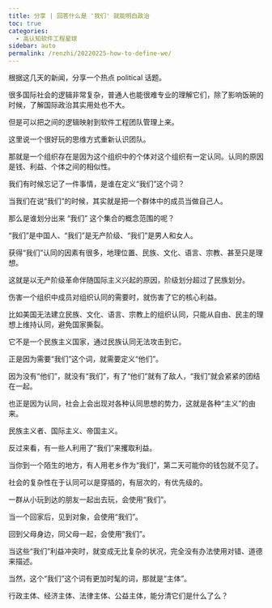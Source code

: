 ```yaml
---
title: 分享 | 回答什么是 '我们' 就能明白政治
toc: true
categories: 
  - 高认知软件工程星球
sidebar: auto
permalink: /renzhi/20220225-how-to-define-we/
---
```


根据这几天的新闻，分享一个热点 political 话题。

很多国际社会的逻辑非常复杂，普通人也能很难专业的理解它们，除了影响饭碗的时候，了解国际政治其实用处也不大。

但是可以把之间的逻辑映射到软件工程团队管理上来。

这里说一个很好玩的思维方式重新认识团队。

那就是一个组织存在是因为这个组织中的个体对这个组织有一定认同。认同的原因是钱、利益、个体之间的相似性。

我们有时候忘记了一件事情，是谁在定义“我们”这个词？

当我们在说“我们”的时候，其实就是把一个群体中的成员当做自己人。

那么是谁划分出来 “我们” 这个集合的概念范围的呢？

“我们”是中国人、“我们”是无产阶级、“我们”是男人和女人。

获得“我们”认同的因素有很多，地理位置、民族、文化、语言、宗教、甚至只是理想。

这就是以无产阶级革命伴随国际主义兴起的原因，阶级划分超过了民族划分。

伤害一个组织中成员对组织认同的需要时，就伤害了它的核心利益。

比如美国无法建立民族、文化、语言、宗教上的组织认同，只能从自由、民主的理想上维持认同，避免国家撕裂。

它不是一个民族主义国家，通过民族认同无法攻击到它。

正是因为需要“我们”这个词，就需要定义“他们”。

因为没有“他们”，就没有“我们”，有了“他们”就有了敌人，“我们”就会紧紧的团结在一起。

也正是因为认同，社会上会出现对各种认同思想的势力，这就是各种“主义”的由来。

民族主义者、国际主义、帝国主义。

反过来看，有一些人利用了“我们”来攫取利益。

当你到一个陌生的地方，有人用老乡作为“我们”，第二天可能你的钱包就不见了。

社会的复杂性在于认同可以是穿插的，有层次的，有优先级的。

一群从小玩到达的朋友一起出去玩，会使用“我们”。

当一个回家后，见到对象，会使用“我们”。

回到父母身边，同父母一起，会使用“我们”。

当这些“我们”利益冲突时，就变成无比复杂的状况，完全没有办法使用对错、道德来描述。

当然，这个“我们”这个词有更加时髦的词，那就是“主体”。

行政主体、经济主体、法律主体、公益主体，能分清它们是什么了么？







